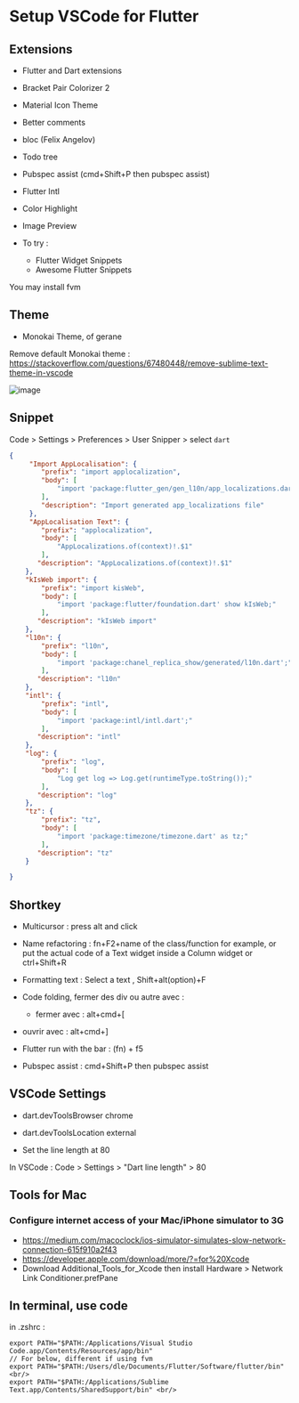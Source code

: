 # Setup VSCode for Flutter

## Extensions

- Flutter and Dart extensions 
- Bracket Pair Colorizer 2
- Material Icon Theme
- Better comments
- bloc  (Felix Angelov)
- Todo tree
- Pubspec assist (cmd+Shift+P  then pubspec assist)
- Flutter Intl
- Color Highlight
- Image Preview

- To try : 
  - Flutter Widget Snippets 
  - Awesome Flutter Snippets

You may install fvm 

## Theme 
- Monokai Theme, of gerane

Remove default Monokai theme : https://stackoverflow.com/questions/67480448/remove-sublime-text-theme-in-vscode

![image](https://user-images.githubusercontent.com/58068925/189087814-89cd4d35-1035-4618-a773-663c9d6e3128.png)


## Snippet

Code > Settings > Preferences > User Snipper > select ```dart```
```json
{
	 "Import AppLocalisation": {
	 	"prefix": "import applocalization",
	 	"body": [
	 		"import 'package:flutter_gen/gen_l10n/app_localizations.dart';",
	 	],
		"description": "Import generated app_localizations file"
	 },
	 "AppLocalisation Text": {
		"prefix": "applocalization",
		"body": [
			"AppLocalizations.of(context)!.$1"
		],
	   "description": "AppLocalizations.of(context)!.$1"
	},
	"kIsWeb import": {
		"prefix": "import kisWeb",
		"body": [
			"import 'package:flutter/foundation.dart' show kIsWeb;"
		],
	   "description": "kIsWeb import"
	},
	"l10n": {
		"prefix": "l10n",
		"body": [
			"import 'package:chanel_replica_show/generated/l10n.dart';"
		],
	   "description": "l10n"
	},
	"intl": {
		"prefix": "intl",
		"body": [
			"import 'package:intl/intl.dart';"
		],
	   "description": "intl"
	},
	"log": {
		"prefix": "log",
		"body": [
			"Log get log => Log.get(runtimeType.toString());"
		],
	   "description": "log"
	},
	"tz": {
		"prefix": "tz",
		"body": [
			"import 'package:timezone/timezone.dart' as tz;"
		],
	   "description": "tz"
	}

}
```

## Shortkey

- Multicursor : press alt and click

- Name refactoring :
fn+F2+name of the class/function for example, or put the actual code of a Text widget inside a Column widget
or ctrl+Shift+R

- Formatting text :
Select a text , Shift+alt(option)+F

- Code folding, fermer des div ou autre avec :
   - fermer avec : alt+cmd+[
-  ouvrir avec : alt+cmd+]

- Flutter run with the bar : (fn) +  f5

- Pubspec assist : cmd+Shift+P then pubspec assist

## VSCode Settings

- dart.devToolsBrowser chrome

- dart.devToolsLocation external

- Set the line length at 80

In VSCode : Code > Settings > "Dart line length" > 80

## Tools for Mac


### Configure internet access of your Mac/iPhone simulator to 3G
- https://medium.com/macoclock/ios-simulator-simulates-slow-network-connection-615f910a2f43<br/>
- https://developer.apple.com/download/more/?=for%20Xcode<br/>
- Download Additional_Tools_for_Xcode then install Hardware > Network Link Conditioner.prefPane


## In terminal, use code

in .zshrc : 
```
export PATH="$PATH:/Applications/Visual Studio Code.app/Contents/Resources/app/bin"
// For below, different if using fvm
export PATH="$PATH:/Users/dle/Documents/Flutter/Software/flutter/bin" <br/>
export PATH="$PATH:/Applications/Sublime Text.app/Contents/SharedSupport/bin" <br/>
```
